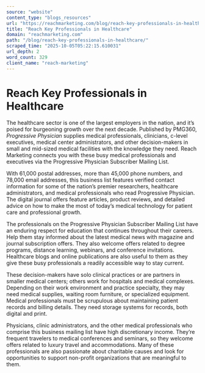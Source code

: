```yaml
---
source: "website"
content_type: "blogs_resources"
url: "https://reachmarketing.com/blog/reach-key-professionals-in-healthcare/"
title: "Reach Key Professionals in Healthcare"
domain: "reachmarketing.com"
path: "/blog/reach-key-professionals-in-healthcare/"
scraped_time: "2025-10-05T05:22:15.610031"
url_depth: 2
word_count: 329
client_name: "reach-marketing"
---
```


# Reach Key Professionals in Healthcare

The healthcare sector is one of the largest employers in the nation, and it’s poised for burgeoning growth over the next decade. Published by PMG360, _Progressive Physician_ supplies medical professionals, clinicians, c-level executives, medical center administrators, and other decision-makers in small and mid-sized medical facilities with the knowledge they need. Reach Marketing connects you with these busy medical professionals and executives via the Progressive Physician Subscriber Mailing List.

With 61,000 postal addresses, more than 45,000 phone numbers, and 78,000 email addresses, this business list features verified contact information for some of the nation’s premier researchers, healthcare administrators, and medical professionals who read Progressive Physician. The digital journal offers feature articles, product reviews, and detailed advice on how to make the most of today’s medical technology for patient care and professional growth.

The professionals on the Progressive Physician Subscriber Mailing List have an enduring respect for education that continues throughout their careers. Help them stay informed about the latest medical news with magazine and journal subscription offers. They also welcome offers related to degree programs, distance learning, webinars, and conference invitations. Healthcare blogs and online publications are also useful to them as they give these busy professionals a readily accessible way to stay current.

These decision-makers have solo clinical practices or are partners in smaller medical centers; others work for hospitals and medical complexes. Depending on their work environment and practice specialty, they may need medical supplies, waiting room furniture, or specialized equipment. Medical professionals must be scrupulous about maintaining patient records and billing details. They need storage systems for records, both digital and print.

Physicians, clinic administrators, and the other medical professionals who comprise this business mailing list have high discretionary income. They’re frequent travelers to medical conferences and seminars, so they welcome offers related to luxury travel and accommodations. Many of these professionals are also passionate about charitable causes and look for opportunities to support non-profit organizations that are meaningful to them.